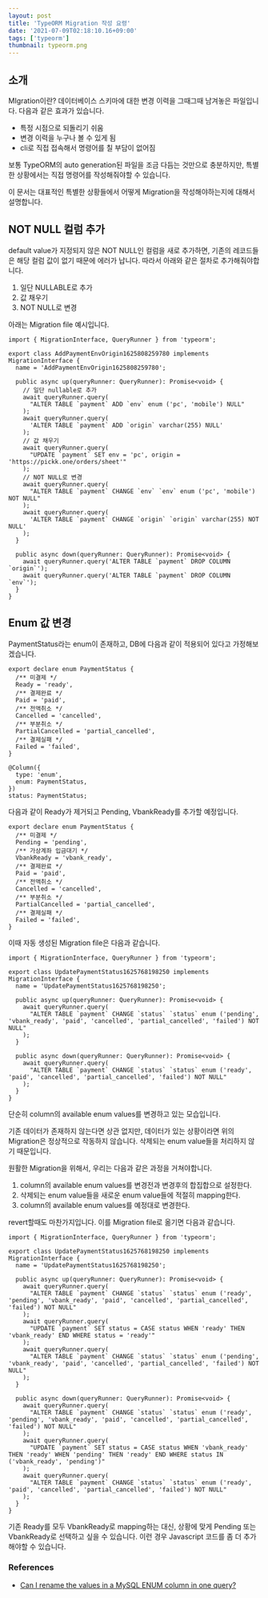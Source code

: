 ```yaml
---
layout: post
title: 'TypeORM Migration 작성 요령'
date: '2021-07-09T02:18:10.16+09:00'
tags: ['typeorm']
thumbnail: typeorm.png
---
```


## 소개

MIgration이란? 데이터베이스 스키마에 대한 변경 이력을 그때그때 남겨놓은 파일입니다. 다음과 같은 효과가 있습니다.

- 특정 시점으로 되돌리기 쉬움
- 변경 이력을 누구나 볼 수 있게 됨
- cli로 직접 접속해서 명령어를 칠 부담이 없어짐

보통 TypeORM의 auto generation된 파일을 조금 다듬는 것만으로 충분하지만, 특별한 상황에서는 직접 명령어를 작성해줘야할 수 있습니다.

이 문서는 대표적인 특별한 상황들에서 어떻게 Migration을 작성해야하는지에 대해서 설명합니다.

## NOT NULL 컬럼 추가

default value가 지정되지 않은 NOT NULL인 컬럼을 새로 추가하면, 기존의 레코드들은 해당 컬럼 값이 없기 때문에 에러가 납니다. 따라서 아래와 같은 절차로 추가해줘야합니다.

1. 일단 NULLABLE로 추가
2. 값 채우기
3. NOT NULL로 변경

아래는 Migration file 예시입니다.

```tsx
import { MigrationInterface, QueryRunner } from 'typeorm';

export class AddPaymentEnvOrigin1625808259780 implements MigrationInterface {
  name = 'AddPaymentEnvOrigin1625808259780';

  public async up(queryRunner: QueryRunner): Promise<void> {
    // 일단 nullable로 추가
    await queryRunner.query(
      "ALTER TABLE `payment` ADD `env` enum ('pc', 'mobile') NULL"
    );
    await queryRunner.query(
      'ALTER TABLE `payment` ADD `origin` varchar(255) NULL'
    );
    // 값 채우기
    await queryRunner.query(
      "UPDATE `payment` SET env = 'pc', origin = 'https://pickk.one/orders/sheet'"
    );
    // NOT NULL로 변경
    await queryRunner.query(
      "ALTER TABLE `payment` CHANGE `env` `env` enum ('pc', 'mobile') NOT NULL"
    );
    await queryRunner.query(
      'ALTER TABLE `payment` CHANGE `origin` `origin` varchar(255) NOT NULL'
    );
  }

  public async down(queryRunner: QueryRunner): Promise<void> {
    await queryRunner.query('ALTER TABLE `payment` DROP COLUMN `origin`');
    await queryRunner.query('ALTER TABLE `payment` DROP COLUMN `env`');
  }
}
```

## Enum 값 변경

PaymentStatus라는 enum이 존재하고, DB에 다음과 같이 적용되어 있다고 가정해보겠습니다.

```tsx
export declare enum PaymentStatus {
  /** 미결제 */
  Ready = 'ready',
  /** 결제완료 */
  Paid = 'paid',
  /** 전액취소 */
  Cancelled = 'cancelled',
  /** 부분취소 */
  PartialCancelled = 'partial_cancelled',
  /** 결제실패 */
  Failed = 'failed',
}
```

```tsx
@Column({
  type: 'enum',
  enum: PaymentStatus,
})
status: PaymentStatus;
```

다음과 같이 Ready가 제거되고 Pending, VbankReady를 추가할 예정입니다.

```tsx
export declare enum PaymentStatus {
  /** 미결제 */
  Pending = 'pending',
  /** 가상계좌 입금대기 */
  VbankReady = 'vbank_ready',
  /** 결제완료 */
  Paid = 'paid',
  /** 전액취소 */
  Cancelled = 'cancelled',
  /** 부분취소 */
  PartialCancelled = 'partial_cancelled',
  /** 결제실패 */
  Failed = 'failed',
}
```

이때 자동 생성된 Migration file은 다음과 같습니다.

```tsx
import { MigrationInterface, QueryRunner } from 'typeorm';

export class UpdatePaymentStatus1625768198250 implements MigrationInterface {
  name = 'UpdatePaymentStatus1625768198250';

  public async up(queryRunner: QueryRunner): Promise<void> {
    await queryRunner.query(
      "ALTER TABLE `payment` CHANGE `status` `status` enum ('pending', 'vbank_ready', 'paid', 'cancelled', 'partial_cancelled', 'failed') NOT NULL"
    );
  }

  public async down(queryRunner: QueryRunner): Promise<void> {
    await queryRunner.query(
      "ALTER TABLE `payment` CHANGE `status` `status` enum ('ready', 'paid', 'cancelled', 'partial_cancelled', 'failed') NOT NULL"
    );
  }
}
```

단순히 column의 available enum values를 변경하고 있는 모습입니다.

기존 데이터가 존재하지 않는다면 상관 없지만, 데이터가 있는 상황이라면 위의 Migration은 정상적으로 작동하지 않습니다. 삭제되는 enum value들을 처리하지 않기 때문입니다.

원활한 Migration을 위해서, 우리는 다음과 같은 과정을 거쳐야합니다.

1. column의 available enum values를 변경전과 변경후의 합집합으로 설정한다.
2. 삭제되는 enum value들을 새로운 enum value들에 적절히 mapping한다.
3. column의 available enum values를 예정대로 변경한다.

revert할때도 마찬가지입니다. 이를 Migration file로 옮기면 다음과 같습니다.

```tsx
import { MigrationInterface, QueryRunner } from 'typeorm';

export class UpdatePaymentStatus1625768198250 implements MigrationInterface {
  name = 'UpdatePaymentStatus1625768198250';

  public async up(queryRunner: QueryRunner): Promise<void> {
    await queryRunner.query(
      "ALTER TABLE `payment` CHANGE `status` `status` enum ('ready', 'pending', 'vbank_ready', 'paid', 'cancelled', 'partial_cancelled', 'failed') NOT NULL"
    );
    await queryRunner.query(
      "UPDATE `payment` SET status = CASE status WHEN 'ready' THEN 'vbank_ready' END WHERE status = 'ready'"
    );
    await queryRunner.query(
      "ALTER TABLE `payment` CHANGE `status` `status` enum ('pending', 'vbank_ready', 'paid', 'cancelled', 'partial_cancelled', 'failed') NOT NULL"
    );
  }

  public async down(queryRunner: QueryRunner): Promise<void> {
    await queryRunner.query(
      "ALTER TABLE `payment` CHANGE `status` `status` enum ('ready', 'pending', 'vbank_ready', 'paid', 'cancelled', 'partial_cancelled', 'failed') NOT NULL"
    );
    await queryRunner.query(
      "UPDATE `payment` SET status = CASE status WHEN 'vbank_ready' THEN 'ready' WHEN 'pending' THEN 'ready' END WHERE status IN ('vbank_ready', 'pending')"
    );
    await queryRunner.query(
      "ALTER TABLE `payment` CHANGE `status` `status` enum ('ready', 'paid', 'cancelled', 'partial_cancelled', 'failed') NOT NULL"
    );
  }
}
```

기존 Ready를 모두 VbankReady로 mapping하는 대신, 상황에 맞게 Pending 또는 VbankReady로 선택하고 싶을 수 있습니다. 이런 경우 Javascript 코드를 좀 더 추가해야할 수 있습니다.

### References

- [Can I rename the values in a MySQL ENUM column in one query?](https://dba.stackexchange.com/questions/6547/can-i-rename-the-values-in-a-mysql-enum-column-in-one-query)
